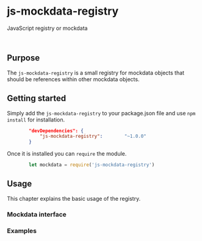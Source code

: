 # js-mockdata-registry

JavaScript registry or mockdata

<p/>
<img src="https://nodei.co/npm/js-mockdata-registry.png?downloads=true&stars=true" alt=""/>

<p/>
<img src="https://david-dm.org/msg-systems/js-mockdata-registry.png" alt=""/>

## Purpose
The `js-mockdata-registry` is a small registry for mockdata objects that should be references within other mockdata objects.

## Getting started

Simply add the `js-mockdata-registry` to your package.json file and use `npm install` for installation.

```json
		"devDependencies": {
		    "js-mockdata-registry":        "~1.0.0"
		}
```

Once it is installed you can `require` the module.

```js
		let mockdata = require('js-mockdata-registry')
```

## Usage

This chapter explains the basic usage of the registry.

### Mockdata interface



### Examples